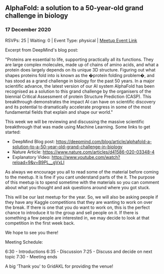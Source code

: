 ## AlphaFold: a solution to a 50-year-old grand challenge in biology
### 17 December 2020
RSVPs: 25 | Waiting: 0 | Event Type: physical | [Meetup Event Link](https://www.meetup.com/Data-Science-Discussion-Auckland/events/274085712)

Excerpt from DeepMind's blog post:

"Proteins are essential to life, supporting practically all its functions. They are large complex molecules, made up of chains of amino acids, and what a protein does largely depends on its unique 3D structure. Figuring out what shapes proteins fold into is known as the �protein folding problem�, and has stood as a grand challenge in biology for the past 50 years. In a major scientific advance, the latest version of our AI system AlphaFold has been recognised as a solution to this grand challenge by the organisers of the biennial Critical Assessment of protein Structure Prediction (CASP). This breakthrough demonstrates the impact AI can have on scientific discovery and its potential to dramatically accelerate progress in some of the most fundamental fields that explain and shape our world."

This week we will be reviewing and discussing the massive scientific breakthrough that was made using Machine Learning. Some links to get started:
- DeepMind Blog post: https://deepmind.com/blog/article/alphafold-a-solution-to-a-50-year-old-grand-challenge-in-biology
- Nature Article: https://www.nature.com/articles/d41586-020-03348-4
- Explanatory Video: https://www.youtube.com/watch?reload=9&v=B9PL__gVxLI

As always we encourage you all to read some of the material before coming to the meetup. It is fine if you cant understand parts of the it. The purpose of this meetup is to spend sometime with the materials so you can comment about what you thought and ask questions around where you got stuck.

This will be our last meetup for the year. So, we will also be asking people if they have any Kaggle competitions that they are wanting to work on over the break. If there is one that you do want to work on, this is the perfect chance to introduce it to the group and sell people on it. If there is something a few people are interested in, we may decide to look at that competition in the first week back.

We hope to see you there!

Meeting Schedule:

6:30 - Introductions
6:35 - Discussion
7:25 - Discuss and decide on next topic
7:30 - Meeting ends

A big 'Thank you' to GridAKL for providing the venue!
